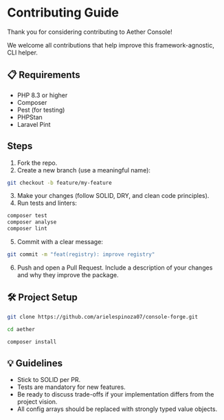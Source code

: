 # Contributing Guide

Thank you for considering contributing to Aether Console!

We welcome all contributions that help improve this framework-agnostic, CLI helper.

## 📋 Requirements

- PHP 8.3 or higher
- Composer
- Pest (for testing)
- PHPStan
- Laravel Pint


## Steps

1. Fork the repo.
2. Create a new branch (use a meaningful name):
```bash
git checkout -b feature/my-feature
```
3. Make your changes (follow SOLID, DRY, and clean code principles).
4. Run tests and linters:
```bash
composer test
composer analyse
composer lint

```
5. Commit with a clear message:
```bash
git commit -m "feat(registry): improve registry"
```
6. Push and open a Pull Request.
   Include a description of your changes and why they improve the package.


## 🛠 Project Setup

```bash
git clone https://github.com/arielespinoza07/console-forge.git

cd aether

composer install
```

## 💡 Guidelines
* Stick to SOLID per PR.
* Tests are mandatory for new features.
* Be ready to discuss trade-offs if your implementation differs from the project vision.
* All config arrays should be replaced with strongly typed value objects.


